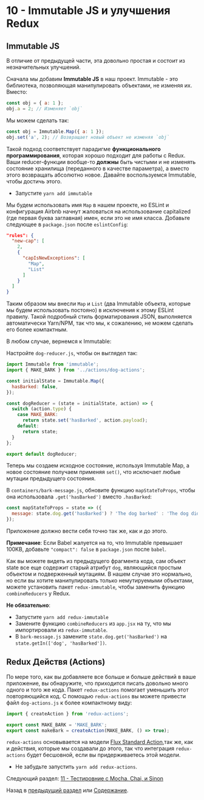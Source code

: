 # 10 - Immutable JS и улучшения Redux

## Immutable JS

В отличие от предыдущей части, эта довольно простая и состоит из незначительных улучшений.

Сначала мы добавим **Immutable JS** в наш проект. Immutable - это библиотека, позволяющая манипулировать объектами, не изменяя их. Вместо:

```javascript
const obj = { a: 1 };
obj.a = 2; // Изменяет `obj`
```

Мы можем сделать так:

```javascript
const obj = Immutable.Map({ a: 1 });
obj.set('a', 2); // Возвращает новый объект не изменяя `obj`
```

Такой подход соответствует парадигме **функционального программирования**, которая хорошо подходит для работы с Redux. Ваши reducer-функции вообще-то **должны** быть чистыми и не изменять состояние хранилища (переданного в качестве параметра), а вместо этого возвращать абсолютно новое. Давайте воспользуемся Immutable, чтобы достичь этого.

- Запустите `yarn add immutable`

Мы будем использовать имя `Map` в нашем проекте, но ESLint и конфигурация Airbnb начнут жаловаться на использование capitalized (где первая буква заглавная) имен, если это не имя класса. Добавьте следующее в `package.json` после `eslintConfig`:

```json
"rules": {
  "new-cap": [
    2,
    {
      "capIsNewExceptions": [
        "Map",
        "List"
      ]
    }
  ]
}
```

Таким образом мы внесли `Map` и `List` (два Immutable объекта, которые мы будем использовать постояно) в исключения к этому ESLint правилу. Такой подробный стиль форматирования JSON, выполняется автоматически Yarn/NPM, так что мы, к сожалению, не можем сделать его более компактным.

В любом случае, вернемся к Immutable:

Настройте `dog-reducer.js`, чтобы он выглядел так:

```javascript
import Immutable from 'immutable';
import { MAKE_BARK } from '../actions/dog-actions';

const initialState = Immutable.Map({
  hasBarked: false,
});

const dogReducer = (state = initialState, action) => {
  switch (action.type) {
    case MAKE_BARK:
      return state.set('hasBarked', action.payload);
    default:
      return state;
  }
};

export default dogReducer;
```

Теперь мы создаем исходное состояние, используя Immutable Map, а новое состояние получаем применяя `set()`, что исключает любые мутации предыдущего состояния.

В `containers/bark-message.js`, обновите функцию `mapStateToProps`, чтобы она использовала `.get('hasBarked')` вместо `.hasBarked`:

```javascript
const mapStateToProps = state => ({
  message: state.dog.get('hasBarked') ? 'The dog barked' : 'The dog did not bark',
});
```

Приложение должно вести себя точно так же, как и до этого.

**Примечание**: Если Babel жалуется на то, что Immutable превышает 100KB, добавьте `"compact": false` в `package.json` после `babel`.

Как вы можете видеть из предыдущего фрагмента кода, сам объект state все еще содержит старый атрибут `dog`, являющийся простым объектом и подверженный мутациям. В нашем случае это нормально, но если вы хотите манипулировать только немутируемыми объектами, можете установить пакет `redux-immutable`, чтобы заменить функцию `combineReducers` у Redux.

**Не обязательно**:

- Запустите `yarn add redux-immutable`
- Замените функцию `combineReducers` из `app.jsx` на ту, что мы импортировали из `redux-immutable`.
- В `bark-message.js` замените `state.dog.get('hasBarked')` на `state.getIn(['dog', 'hasBarked'])`.

## Redux Действя (Actions)

По мере того, как вы добавляете все больше и больше действий в ваше приложение, вы обнаружите, что приходится писать довольно много одного и того же кода. Пакет `redux-actions` помогает уменьшить этот повторяющийся код. С помощью `redux-actions` вы можете привести файл `dog-actions.js` к более компактному виду:

```javascript
import { createAction } from 'redux-actions';

export const MAKE_BARK = 'MAKE_BARK';
export const makeBark = createAction(MAKE_BARK, () => true);
```

`redux-actions` основывается на модели [Flux Standard Action](https://github.com/acdlite/flux-standard-action),так же, как и действия, которые мы создавали до этого, так что интеграция `redux-actions` будет бесшовной, если вы придерживаетесь этой модели.

- Не забудьте запустить `yarn add redux-actions`.

Следующий раздел: [11 - Тестировние с Mocha, Chai, и Sinon](/tutorial/11-testing-mocha-chai-sinon)

Назад в [предыдущий раздел](/tutorial/9-redux) или [Содержание](/../../#Содержание).
